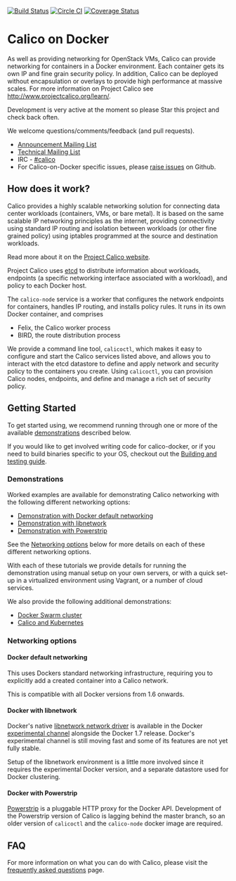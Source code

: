 [![Build Status](https://semaphoreci.com/api/v1/projects/9d7d365d-19cb-4699-8c84-b76da25ae271/473490/badge.svg)](https://semaphoreci.com/calico/calico-docker--5)
[![Circle CI](https://circleci.com/gh/projectcalico/calico-docker/tree/master.svg?style=svg)](https://circleci.com/gh/projectcalico/calico-docker/tree/master) [![Coverage Status](https://coveralls.io/repos/projectcalico/calico-docker/badge.svg?branch=master&service=github)](https://coveralls.io/github/projectcalico/calico-docker?branch=master)
# Calico on Docker
As well as providing networking for OpenStack VMs, Calico can provide
networking for containers in a Docker environment.  Each container gets its 
own IP and fine grain security policy.  In addition, Calico can be deployed 
without encapsulation or overlays to provide high performance at massive 
scales.  For more information on Project Calico see 
http://www.projectcalico.org/learn/.

Development is very active at the moment so please Star this project and check 
back often.

We welcome questions/comments/feedback (and pull requests).

* [Announcement Mailing List](http://lists.projectcalico.org/mailman/listinfo/calico-announce_lists.projectcalico.org)
* [Technical Mailing List](http://lists.projectcalico.org/mailman/listinfo/calico-tech_lists.projectcalico.org)
* IRC - [#calico][irc]
* For Calico-on-Docker specific issues, please [raise issues][raise-issues] on 
Github.

## How does it work?

Calico provides a highly scalable networking solution for connecting data 
center workloads (containers, VMs, or bare metal).  It is based on the same 
scalable IP networking principles as the internet, providing connectivity using
standard IP routing and isolation between workloads (or other fine grained
policy) using iptables programmed at the source and destination workloads.

Read more about it on the [Project Calico website][project-calico].

Project Calico uses [etcd][etcd] to distribute information about workloads, 
endpoints (a specific networking interface associated with a workload),
and policy to each Docker host.

The `calico-node` service is a worker that configures the network endpoints 
for containers, handles IP routing, and installs policy rules.  It runs in its 
own Docker container, and comprises
- Felix, the Calico worker process
- BIRD, the route distribution process

We provide a command line tool, `calicoctl`, which makes it easy to configure 
and start the Calico services listed above, and allows you to interact with 
the etcd datastore to define and apply network and security policy to the 
containers you create. Using `calicoctl`, you can provision Calico nodes, 
endpoints, and define and manage a rich set of security policy. 

## Getting Started

To get started using, we recommend running through one or more of the available 
[demonstrations](#demonstrations) described below.

If you would like to get involved writing code for calico-docker, or if you 
need to build binaries specific to your OS, checkout out the 
[Building and testing guide](docs/Building.md).

### Demonstrations

Worked examples are available for demonstrating Calico networking with the 
following different networking options:

- [Demonstration with Docker default networking](docs/getting-started/default-networking/Demonstration.md)
- [Demonstration with libnetwork](docs/getting-started/libnetwork/Demonstration.md)
- [Demonstration with Powerstrip](docs/getting-started/powerstrip/Demonstration.md)

See the [Networking options](#networking-options) below for more details on 
each of these different networking options.

With each of these tutorials we provide details for running the demonstration 
using manual setup on your own servers, or with a quick set-up in a virtualized
environment using Vagrant, or a number of cloud services.

We also provide the following additional demonstrations: 
- [Docker Swarm cluster](docs/getting-started/powerstrip/CalicoSwarm.md) 
- [Calico and Kubernetes](docs/kubernetes/README.md)


### Networking options

#### Docker default networking

This uses Dockers standard networking infrastructure, requiring you to 
explicitly add a created container into a Calico network.

This is compatible with all Docker versions from 1.6 onwards.

#### Docker with libnetwork

Docker's native [libnetwork network driver][libnetwork] is available in the 
Docker [experimental channel][docker-experimental] alongside the Docker 1.7 
release. Docker's experimental channel is still moving fast and some of its 
features are not yet fully stable.

Setup of the libnetwork environment is a little more involved since it requires
the experimental Docker version, and a separate datastore used for Docker 
clustering.

#### Docker with Powerstrip

[Powerstrip][powerstrip] is a pluggable HTTP proxy for the Docker API. Development 
of the Powerstrip version of Calico is lagging behind the master branch, so an 
older version of `calicoctl` and the `calico-node` docker image are required.
  
## FAQ 
For more information on what you can do with Calico, please visit the 
[frequently asked questions](docs/FAQ.md) page. 


[powerstrip]: https://github.com/ClusterHQ/powerstrip
[libnetwork]: https://github.com/docker/libnetwork
[raise-issues]: https://github.com/projectcalico/calico-docker/issues/new
[docker-experimental]: https://github.com/docker/docker/tree/master/experimental
[irc]: http://webchat.freenode.net?randomnick=1&channels=%23calico&uio=d4
[project-calico]: http://www.projectcalico.org
[etcd]: https://github.com/coreos/etcd
